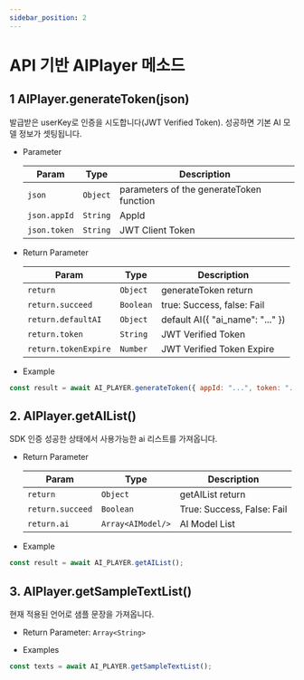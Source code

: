 ```yaml
---
sidebar_position: 2
---
```


# API 기반 AIPlayer 메소드

## 1 AIPlayer.generateToken(json)

발급받은 userKey로 인증을 시도합니다(JWT Verified Token). 성공하면 기본 AI 모델 정보가 셋팅됩니다.

- Parameter

  | Param        | Type     | Description                              |
  | ------------ | -------- | ---------------------------------------- |
  | `json`       | `Object` | parameters of the generateToken function |
  | `json.appId` | `String` | AppId                                    |
  | `json.token` | `String` | JWT Client Token                         |

- Return Parameter

  | Param                | Type      | Description                      |
  | -------------------- | --------- | -------------------------------- |
  | `return`             | `Object`  | generateToken return             |
  | `return.succeed`     | `Boolean` | true: Success, false: Fail       |
  | `return.defaultAI`   | `Object`  | default AI({ "ai_name": "..." }) |
  | `return.token`       | `String`  | JWT Verified Token               |
  | `return.tokenExpire` | `Number`  | JWT Verified Token Expire        |

- Example

```javascript
const result = await AI_PLAYER.generateToken({ appId: "...", token: "..." });
```

## 2. AIPlayer.getAIList()

SDK 인증 성공한 상태에서 사용가능한 ai 리스트를 가져옵니다.

- Return Parameter

  | Param            | Type              | Description                |
  | ---------------- | ----------------- | -------------------------- |
  | `return`         | `Object`          | getAIList return           |
  | `return.succeed` | `Boolean`         | True: Success, False: Fail |
  | `return.ai`      | `Array<AIModel/>` | AI Model List              |

- Example

```javascript
const result = await AI_PLAYER.getAIList();
```

## 3. AIPlayer.getSampleTextList()

현재 적용된 언어로 샘플 문장을 가져옵니다.

- Return Parameter: `Array<String>`

- Examples

```javascript
const texts = await AI_PLAYER.getSampleTextList();
```
